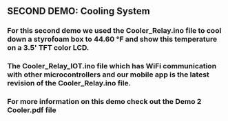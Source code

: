 ## SECOND DEMO: Cooling System

### For this second demo we used the Cooler_Relay.ino file to cool down a styrofoam box to 44.60 °F and show this temperature on a 3.5' TFT color LCD.
### The Cooler_Relay_IOT.ino file which has WiFi communication with other microcontrollers and our mobile app is the latest revision of the Cooler_Relay.ino file.
### For more information on this demo check out the Demo 2 Cooler.pdf file
